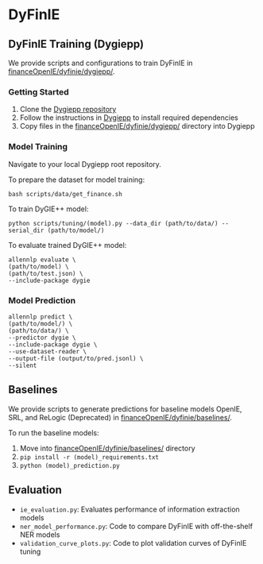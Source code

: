 # DyFinIE
## DyFinIE Training (Dygiepp)
We provide scripts and configurations to train DyFinIE in [financeOpenIE/dyfinie/dygiepp/](https://github.com/ValaryLim/financeOpenIE/tree/main/dyfinie/dygiepp/).

### Getting Started
1. Clone the [Dygiepp repository](https://github.com/dwadden/dygiepp)
2. Follow the instructions in [Dygiepp](https://github.com/dwadden/dygiepp) to install required dependencies
3. Copy files in the [financeOpenIE/dyfinie/dygiepp/](https://github.com/ValaryLim/financeOpenIE/tree/main/dyfinie/dygiepp/) directory into Dygiepp

### Model Training
Navigate to your local Dygiepp root repository.

To prepare the dataset for model training:
```
bash scripts/data/get_finance.sh 
```

To train DyGIE++ model:
```
python scripts/tuning/(model).py --data_dir (path/to/data/) --serial_dir (path/to/model/)
```

To evaluate trained DyGIE++ model: 
```
allennlp evaluate \ 
(path/to/model) \ 
(path/to/test.json) \ 
--include-package dygie 
```

### Model Prediction
```
allennlp predict \ 
(path/to/model/) \ 
(path/to/data/) \ 
--predictor dygie \ 
--include-package dygie \ 
--use-dataset-reader \ 
--output-file (output/to/pred.jsonl) \ 
--silent 
```

## Baselines
We provide scripts to generate predictions for baseline models OpenIE, SRL, and ReLogic (Deprecated) in [financeOpenIE/dyfinie/baselines/](https://github.com/ValaryLim/financeOpenIE/tree/main/dyfinie/baselines/). 

To run the baseline models:
1. Move into [financeOpenIE/dyfinie/baselines/](https://github.com/ValaryLim/financeOpenIE/tree/main/dyfinie/baselines/) directory
2. `pip install -r (model)_requirements.txt`
3. `python (model)_prediction.py`

## Evaluation
- `ie_evaluation.py`: Evaluates performance of information extraction models
- `ner_model_performance.py`: Code to compare DyFinIE with off-the-shelf NER models
- `validation_curve_plots.py`: Code to plot validation curves of DyFinIE tuning 